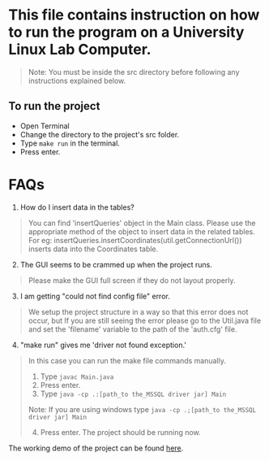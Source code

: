 # This file contains instruction on how to run the program on a University Linux Lab Computer.

> Note: You must  be inside the src directory before following any instructions explained below.



## To run the project

- Open Terminal
- Change the directory to the project's src folder.
- Type `make run` in the terminal.
- Press enter.



# FAQs

1) How do I insert data in the tables?
> You can find 'insertQueries' object in the Main class. Please use the appropriate method of the object to insert data in the related tables.
> For eg: insertQueries.insertCoordinates(util.getConnectionUrl()) inserts data into the Coordinates table.

2) The GUI seems to be crammed up when the project runs.

> Please make the GUI full screen if they do not layout properly.


3) I am getting "could not find config file" error.

> We setup the project structure in a way so that this error does not occur, but If you are still seeing the error  please go to the Util.java file and set the 'filename'  variable to the path of the 'auth.cfg' file.



4) "make run" gives me 'driver not found exception.'

>In this case you can run the make file commands manually.
>1) Type `javac Main.java`
>2) Press enter.
>3) Type `java -cp .:[path_to the_MSSQL driver jar] Main`
>
> Note: If you are using windows type `java -cp .;[path_to the_MSSQL driver jar] Main`
>
>4) Press enter. The project should be running now.



The working demo of the project can be found [here](https://streamable.com/ghmbdx).
